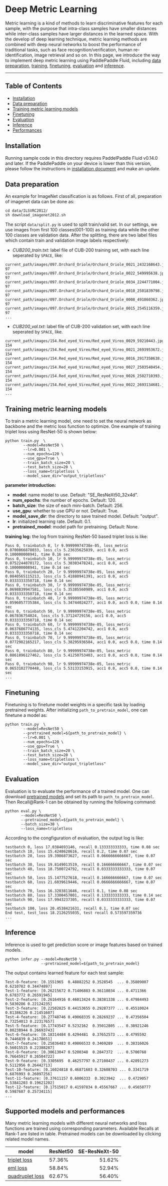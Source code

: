 # Deep Metric Learning
Metric learning is a kind of methods to learn discriminative features for each sample, with the purpose that intra-class samples have smaller distances while inter-class samples have larger distances in the learned space. With the develop of deep learning technique, metric learning methods are combined with deep neural networks to boost the performance of traditional tasks, such as face recognition/verification, human re-identification, image retrieval and so on. In this page, we introduce the way to implement deep metric learning using PaddlePaddle Fluid, including [data preparation](#data-preparation), [training](#training-a-model), [finetuning](#finetuning), [evaluation](#evaluation) and [inference](#inference).

---
## Table of Contents
- [Installation](#installation)
- [Data preparation](#data-preparation)
- [Training metric learning models](#training-a-model)
- [Finetuning](#finetuning)
- [Evaluation](#evaluation)
- [Inference](#inference)
- [Performances](#supported-models)

## Installation

Running sample code in this directory requires PaddelPaddle Fluid v0.14.0 and later. If the PaddlePaddle on your device is lower than this version, please follow the instructions in [installation document](http://www.paddlepaddle.org/docs/develop/documentation/zh/build_and_install/pip_install_cn.html) and make an update.

## Data preparation

An example for ImageNet classification is as follows. First of all, preparation of imagenet data can be done as:
```
cd data/ILSVRC2012/
sh download_imagenet2012.sh
```
The script ```data/split.py``` is used to split train/valid set. In our settings, we use images from first 100 classes(001-100) as training data while the other 100 classes are validation data. After the splitting, there are two label files which contain train and validation image labels respectively:

* *CUB200_train.txt*: label file of CUB-200 training set, with each line seperated by ```SPACE```, like:
```
current_path/images/097.Orchard_Oriole/Orchard_Oriole_0021_2432168643.jpg 97
current_path/images/097.Orchard_Oriole/Orchard_Oriole_0022_549995638.jpg 97
current_path/images/097.Orchard_Oriole/Orchard_Oriole_0034_2244771004.jpg 97
current_path/images/097.Orchard_Oriole/Orchard_Oriole_0010_2501839798.jpg 97
current_path/images/097.Orchard_Oriole/Orchard_Oriole_0008_491860362.jpg 97
current_path/images/097.Orchard_Oriole/Orchard_Oriole_0015_2545116359.jpg 97
...
```
* *CUB200_val.txt*: label file of CUB-200 validation set, with each line seperated by ```SPACE```, like.
```
current_path/images/154.Red_eyed_Vireo/Red_eyed_Vireo_0029_59210443.jpg 154
current_path/images/154.Red_eyed_Vireo/Red_eyed_Vireo_0021_2693953672.jpg 154
current_path/images/154.Red_eyed_Vireo/Red_eyed_Vireo_0016_2917350638.jpg 154
current_path/images/154.Red_eyed_Vireo/Red_eyed_Vireo_0027_2503540454.jpg 154
current_path/images/154.Red_eyed_Vireo/Red_eyed_Vireo_0026_2502710393.jpg 154
current_path/images/154.Red_eyed_Vireo/Red_eyed_Vireo_0022_2693134681.jpg 154
...
```

## Training metric learning models

To train a metric learning model, one need to set the neural network as backbone and the metric loss function to optimize. One example of training triplet loss using ResNet-50 is shown below:

```
python train.py  \
        --model=ResNet50 \
        --lr=0.001 \
        --num_epochs=120 \
        --use_gpu=True \
        --train_batch_size=20 \
        --test_batch_size=20 \
        --loss_name=tripletloss \
        --model_save_dir="output_tripletloss"
```
**parameter introduction:**
* **model**: name model to use. Default: "SE_ResNeXt50_32x4d".
* **num_epochs**: the number of epochs. Default: 120.
* **batch_size**: the size of each mini-batch. Default: 256.
* **use_gpu**: whether to use GPU or not. Default: True.
* **model_save_dir**: the directory to save trained model. Default: "output".
* **lr**: initialized learning rate. Default: 0.1.
* **pretrained_model**: model path for pretraining. Default: None.

**training log:** the log from training ResNet-50 based triplet loss is like:
```
Pass 0, trainbatch 0, lr 9.99999974738e-05, loss_metric 0.0700866878033, loss_cls 5.23635625839, acc1 0.0, acc5 0.100000008941, time 0.16 sec
Pass 0, trainbatch 10, lr 9.99999974738e-05, loss_metric 0.0752244070172, loss_cls 5.30303478241, acc1 0.0, acc5 0.100000008941, time 0.14 sec
Pass 0, trainbatch 20, lr 9.99999974738e-05, loss_metric 0.0840565115213, loss_cls 5.41880941391, acc1 0.0, acc5 0.0333333350718, time 0.14 sec
Pass 0, trainbatch 30, lr 9.99999974738e-05, loss_metric 0.0698839947581, loss_cls 5.35385560989, acc1 0.0, acc5 0.0333333350718, time 0.14 sec
Pass 0, trainbatch 40, lr 9.99999974738e-05, loss_metric 0.0596057735384, loss_cls 5.34744024277, acc1 0.0, acc5 0.0, time 0.14 sec
Pass 0, trainbatch 50, lr 9.99999974738e-05, loss_metric 0.067836754024, loss_cls 5.37124729156, acc1 0.0, acc5 0.0333333350718, time 0.14 sec
Pass 0, trainbatch 60, lr 9.99999974738e-05, loss_metric 0.0637686774135, loss_cls 5.47412204742, acc1 0.0, acc5 0.0333333350718, time 0.14 sec
Pass 0, trainbatch 70, lr 9.99999974738e-05, loss_metric 0.0772982165217, loss_cls 5.38295936584, acc1 0.0, acc5 0.0, time 0.14 sec
Pass 0, trainbatch 80, lr 9.99999974738e-05, loss_metric 0.0861896127462, loss_cls 5.41250753403, acc1 0.0, acc5 0.0, time 0.14 sec
Pass 0, trainbatch 90, lr 9.99999974738e-05, loss_metric 0.0653102770448, loss_cls 5.53133153915, acc1 0.0, acc5 0.0, time 0.14 sec
...
```

## Finetuning

Finetuning is to finetune model weights in a specific task by loading pretrained weights. After initializing ```path_to_pretrain_model```, one can finetune a model as:
```
python train.py  \
        --model=ResNet50 \
        --pretrained_model=${path_to_pretrain_model} \
        --lr=0.001 \
        --num_epochs=120 \
        --use_gpu=True \
        --train_batch_size=20 \
        --test_batch_size=20 \
        --loss_name=tripletloss \
        --model_save_dir="output_tripletloss"
```

## Evaluation
Evaluation is to evaluate the performance of a trained model. One can download [pretrained models](#supported-models) and set its path to ```path_to_pretrain_model```. Then Recall@Rank-1 can be obtained by running the following command:
```
python eval.py \
       --model=ResNet50 \
       --pretrained_model=${path_to_pretrain_model} \
       --batch_size=30 \
       --loss_name=tripletloss
```

According to the congfiguration of evaluation, the output log is like:
```
testbatch 0, loss 17.0384693146, recall 0.133333333333, time 0.08 sec
testbatch 10, loss 15.4248628616, recall 0.2, time 0.07 sec
testbatch 20, loss 19.3986873627, recall 0.0666666666667, time 0.07 sec
testbatch 30, loss 19.8149013519, recall 0.166666666667, time 0.07 sec
testbatch 40, loss 18.7500724792, recall 0.0333333333333, time 0.07 sec
testbatch 50, loss 15.1477527618, recall 0.166666666667, time 0.07 sec
testbatch 60, loss 21.6039619446, recall 0.0666666666667, time 0.07 sec
testbatch 70, loss 16.3203811646, recall 0.1, time 0.08 sec
testbatch 80, loss 17.3300457001, recall 0.133333333333, time 0.14 sec
testbatch 90, loss 17.9943237305, recall 0.0333333333333, time 0.07 sec
testbatch 100, loss 20.4538421631, recall 0.1, time 0.07 sec
End test, test_loss 18.2126255035, test recall 0.573597359736
...
```

## Inference
Inference is used to get prediction score or image features based on trained models.
```
python infer.py --model=ResNet50 \
                --pretrained_model=${path_to_pretrain_model}
```
The output contains learned feature for each test sample:
```
Test-0-feature: [0.1551965  0.48882252 0.3528545  ... 0.35809007 0.6210782 0.34474897]
Test-1-feature: [0.26215672 0.71406883 0.36118034 ... 0.4711366  0.6783772 0.26591945]
Test-2-feature: [0.26164916 0.46013424 0.38381338 ... 0.47984493 0.5830286 0.22124235]
Test-3-feature: [0.22502825 0.44153655 0.29287377 ... 0.45510024 0.81386226 0.21451607]
Test-4-feature: [0.27748746 0.49068335 0.28269237 ... 0.47356504 0.73254013 0.22317657]
Test-5-feature: [0.17743547 0.5232162  0.35012805 ... 0.38921246 0.80238944 0.26693743]
Test-6-feature: [0.18314484 0.4294481  0.37652573 ... 0.4795592  0.7446839 0.24178651]
Test-7-feature: [0.25836483 0.49866533 0.3469289  ... 0.38316026 0.56015515 0.22388287]
Test-8-feature: [0.30613047 0.5200348  0.2847372  ... 0.5700768  0.76645917 0.26504722]
Test-9-feature: [0.3305695  0.46257797 0.27108437 ... 0.42891273 0.5112956 0.26442713]
Test-10-feature: [0.16024818 0.46871603 0.32608703 ... 0.3341719  0.6876993 0.26097256]
Test-11-feature: [0.37611157 0.6006333  0.3023942  ... 0.4729057  0.53841203 0.19621202]
Test-12-feature: [0.17515017 0.41597834 0.45567667 ... 0.45650777 0.5987687 0.25734115]
...
```

## Supported models and performances

Many metric learning models with different neural networks and loss functions are trained using corresponding parameters. Available Recalls at Rank-1 are listed in table. Pretrained models can be downloaded by clicking related model names.

|model | ResNet50 | SE-ResNeXt-50
|- | - | -:
|[triplet loss]() | 57.36% | 51.62%
|[eml loss]() | 58.84% | 52.94%  
|[quadruplet loss]() | 62.67% | 56.40%
